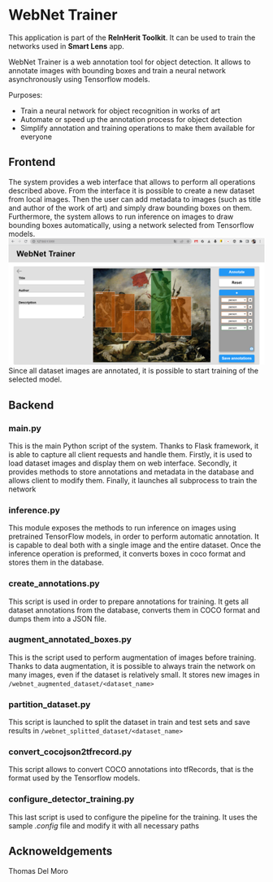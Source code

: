 # WebNet Trainer

This application is part of the **ReInHerit Toolkit**. It can be used to train the networks used in **Smart Lens** app.

WebNet Trainer is a web annotation tool for object detection.
It allows to annotate images with bounding boxes and train a neural network asynchronously using Tensorflow models.

Purposes:
- Train a neural network for object recognition in works of art
- Automate or speed up the annotation process for object detection
- Simplify annotation and training operations to make them available for everyone

## Frontend

The system provides a web interface that allows to perform all operations described above.
From the interface it is possible to create a new dataset from local images. Then the user can add metadata to images (such as title and author of the work of art) and simply draw bounding boxes on them.
Furthermore, the system allows to run inference on images to draw bounding boxes automatically, using a network selected from Tensorflow models.
![Interface example](static/icons/screenshot19.png)
Since all dataset images are annotated, it is possible to start training of the selected model.

## Backend

### main.py

This is the main Python script of the system. Thanks to Flask framework, it is able to capture all client requests and handle them.
Firstly, it is used to load dataset images and display them on web interface.
Secondly, it provides methods to store annotations and metadata in the database and allows client to modify them.
Finally, it launches all subprocess to train the network


### inference.py

This module exposes the methods to run inference on images using pretrained TensorFlow models, in order to perform automatic annotation.
It is capable to deal both with a single image and the entire dataset.
Once the inference operation is preformed, it converts boxes in coco format and stores them in the database.

### create_annotations.py

This script is used in order to prepare annotations for training.
It gets all dataset annotations from the database, converts them in COCO format and dumps them into a JSON file.

### augment_annotated_boxes.py

This is the script used to perform augmentation of images before training. Thanks to data augmentation, it is possible to always train the network on many images, even if the dataset is relatively small.
It stores new images in `/webnet_augmented_dataset/<dataset_name>`

### partition_dataset.py

This script is launched to split the dataset in train and test sets and save results in `/webnet_splitted_dataset/<dataset_name>`

### convert_cocojson2tfrecord.py

This script allows to convert COCO annotations into tfRecords, that is the format used by the Tensorflow models.

### configure_detector_training.py

This last script is used to configure the pipeline for the training. It uses the sample *.config* file and modify it with all necessary paths

## Acknoweldgements
Thomas Del Moro